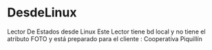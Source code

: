 # DesdeLinux
Lector De Estados desde Linux
Este Lector tiene bd local y no tiene el atributo FOTO y está preparado para el cliente : Cooperativa Piquillín
